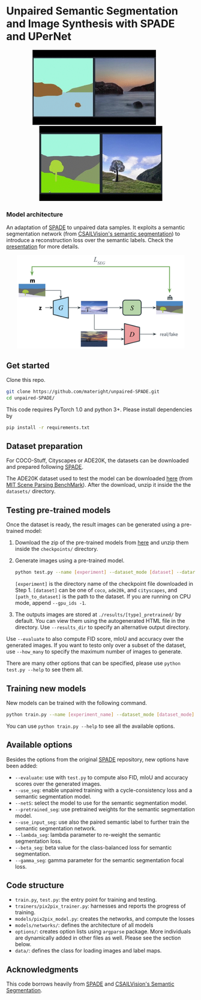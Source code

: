 # Unpaired Semantic Segmentation and Image Synthesis with SPADE and UPerNet

<div align="center">
  <img src="docs/images/ocean.gif" height="200" />
  &nbsp;&nbsp;&nbsp;&nbsp;&nbsp;&nbsp;&nbsp;&nbsp;
  <img src="docs/images/treepond.gif" height="200"/>
</div>

### Model architecture
An adaptation of [SPADE](https://github.com/NVlabs/SPADE.git) to unpaired data samples. It exploits a semantic segmentation network (from [CSAILVision's semantic segmentation](https://github.com/CSAILVision/semantic-segmentation-pytorch)) to introduce a reconstruction loss over the semantic labels. Check the [presentation](./slides.pdf) for more details.


<div align="center">
  <img src="docs/images/new_model.png" height="250"/>
</div>


## Get started

Clone this repo.
```bash
git clone https://github.com/materight/unpaired-SPADE.git
cd unpaired-SPADE/
```

This code requires PyTorch 1.0 and python 3+. Please install dependencies by
```bash
pip install -r requirements.txt
```


## Dataset preparation

For COCO-Stuff, Cityscapes or ADE20K, the datasets can be downloaded and prepared following [SPADE](https://github.com/NVlabs/SPADE.git). 

The ADE20K dataset used to test the model can be downloaded [here](http://data.csail.mit.edu/places/ADEchallenge/ADEChallengeData2016.zip) (from [MIT Scene Parsing BenchMark](http://sceneparsing.csail.mit.edu/)). After the download, unzip it inside the the `datasets/` directory. 


## Testing pre-trained models

Once the dataset is ready, the result images can be generated using a pre-trained model:

1. Download the zip of the pre-trained models from [here](https://drive.google.com/uc?id=1ocEiHW1CDFK22LIwxCogX32RYomGWztH) and unzip them inside the `checkpoints/` directory.

2. Generate images using a pre-trained model.
    ```bash
    python test.py --name [experiment] --dataset_mode [dataset] --dataroot [path_to_dataset] --evaluate --load_from_opt_file
    ```
    `[experiment]` is the directory name of the checkpoint file downloaded in Step 1. `[dataset]` can be one of `coco`, `ade20k`, and `cityscapes`, and `[path_to_dataset]` is the path to the dataset. If you are running on CPU mode, append `--gpu_ids -1`.

3. The outputs images are stored at `./results/[type]_pretrained/` by default. You can view them using the autogenerated HTML file in the directory. Use `--results_dir` to specify an alternative output directory. 

Use `--evaluate` to also compute FID score, mIoU and accuracy over the generated images. If you want to testo only over a subset of the dataset, use `--how_many` to specify the maximum number of images to generate. 

There are many other options that can be specified, please use `python test.py --help` to see them all.  


## Training new models

New models can be trained with the following command.

```bash
python train.py --name [experiment_name] --dataset_mode [dataset_mode] --dataroot [path_to_ade20k_dataset]
```

You can use `python train.py --help` to see all the available options.


## Available options

Besides the options from the original [SPADE](https://github.com/NVlabs/SPADE.git) repository, new options have been added:
- `--evaluate`: use with `test.py` to compute also FID, mIoU and accuracy scores over the generated images.
- `--use_seg`: enable unpaired training with a cycle-consistency loss and a semantic segmentation model.
- `--netS`: select the model to use for the semantic segmentation model.
- `--pretrained_seg`: use pretrained weights for the semantic segmentation model.
- `--use_input_seg`: use also the paired semantic label to further train the semantic segmentation network.
- `--lambda_seg`: lambda parameter to re-weight the semantic segmentation loss.
- `--beta_seg`: beta value for the class-balanced loss for semantic segmentation.
- `--gamma_seg`: gamma parameter for the semantic segmentation focal loss.


## Code structure

- `train.py`, `test.py`: the entry point for training and testing.
- `trainers/pix2pix_trainer.py`: harnesses and reports the progress of training.
- `models/pix2pix_model.py`: creates the networks, and compute the losses
- `models/networks/`: defines the architecture of all models
- `options/`: creates option lists using `argparse` package. More individuals are dynamically added in other files as well. Please see the section below.
- `data/`: defines the class for loading images and label maps.


## Acknowledgments
This code borrows heavily from [SPADE](https://github.com/NVlabs/SPADE.git) and [CSAILVision's Semantic Segmentation](https://github.com/CSAILVision/semantic-segmentation-pytorch).
